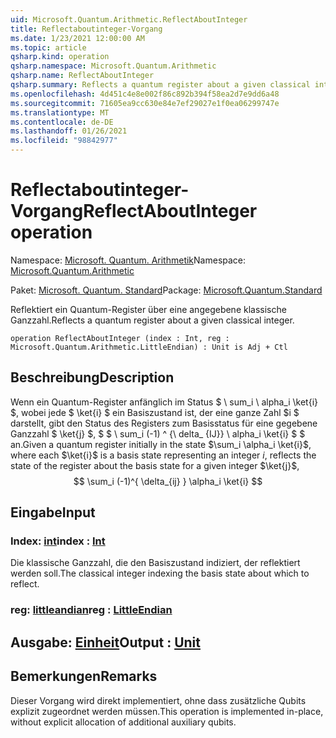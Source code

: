 ```yaml
---
uid: Microsoft.Quantum.Arithmetic.ReflectAboutInteger
title: Reflectaboutinteger-Vorgang
ms.date: 1/23/2021 12:00:00 AM
ms.topic: article
qsharp.kind: operation
qsharp.namespace: Microsoft.Quantum.Arithmetic
qsharp.name: ReflectAboutInteger
qsharp.summary: Reflects a quantum register about a given classical integer.
ms.openlocfilehash: 4d451c4e8e002f86c892b394f58ea2d7e9dd6a48
ms.sourcegitcommit: 71605ea9cc630e84e7ef29027e1f0ea06299747e
ms.translationtype: MT
ms.contentlocale: de-DE
ms.lasthandoff: 01/26/2021
ms.locfileid: "98842977"
---
```

# <a name="reflectaboutinteger-operation"></a><span data-ttu-id="bf867-102">Reflectaboutinteger-Vorgang</span><span class="sxs-lookup"><span data-stu-id="bf867-102">ReflectAboutInteger operation</span></span>

<span data-ttu-id="bf867-103">Namespace: [Microsoft. Quantum. Arithmetik](xref:Microsoft.Quantum.Arithmetic)</span><span class="sxs-lookup"><span data-stu-id="bf867-103">Namespace: [Microsoft.Quantum.Arithmetic](xref:Microsoft.Quantum.Arithmetic)</span></span>

<span data-ttu-id="bf867-104">Paket: [Microsoft. Quantum. Standard](https://nuget.org/packages/Microsoft.Quantum.Standard)</span><span class="sxs-lookup"><span data-stu-id="bf867-104">Package: [Microsoft.Quantum.Standard](https://nuget.org/packages/Microsoft.Quantum.Standard)</span></span>


<span data-ttu-id="bf867-105">Reflektiert ein Quantum-Register über eine angegebene klassische Ganzzahl.</span><span class="sxs-lookup"><span data-stu-id="bf867-105">Reflects a quantum register about a given classical integer.</span></span>

```qsharp
operation ReflectAboutInteger (index : Int, reg : Microsoft.Quantum.Arithmetic.LittleEndian) : Unit is Adj + Ctl
```


## <a name="description"></a><span data-ttu-id="bf867-106">Beschreibung</span><span class="sxs-lookup"><span data-stu-id="bf867-106">Description</span></span>

<span data-ttu-id="bf867-107">Wenn ein Quantum-Register anfänglich im Status $ \ sum_i \ alpha_i \ket{i} $, wobei jede $ \ket{i} $ ein Basiszustand ist, der eine ganze Zahl $i $ darstellt, gibt den Status des Registers zum Basisstatus für eine gegebene Ganzzahl $ \ket{j} $, $ $ \ sum_i (-1) ^ {\ delta_ {IJ}} \ alpha_i \ket{i} $ $ an.</span><span class="sxs-lookup"><span data-stu-id="bf867-107">Given a quantum register initially in the state $\sum_i \alpha_i \ket{i}$, where each $\ket{i}$ is a basis state representing an integer $i$, reflects the state of the register about the basis state for a given integer $\ket{j}$, $$ \sum_i (-1)^{ \delta_{ij} } \alpha_i \ket{i} $$</span></span>

## <a name="input"></a><span data-ttu-id="bf867-108">Eingabe</span><span class="sxs-lookup"><span data-stu-id="bf867-108">Input</span></span>

### <a name="index--int"></a><span data-ttu-id="bf867-109">Index: [int](xref:microsoft.quantum.lang-ref.int)</span><span class="sxs-lookup"><span data-stu-id="bf867-109">index : [Int](xref:microsoft.quantum.lang-ref.int)</span></span>

<span data-ttu-id="bf867-110">Die klassische Ganzzahl, die den Basiszustand indiziert, der reflektiert werden soll.</span><span class="sxs-lookup"><span data-stu-id="bf867-110">The classical integer indexing the basis state about which to reflect.</span></span>


### <a name="reg--littleendian"></a><span data-ttu-id="bf867-111">reg: [littleandian](xref:Microsoft.Quantum.Arithmetic.LittleEndian)</span><span class="sxs-lookup"><span data-stu-id="bf867-111">reg : [LittleEndian](xref:Microsoft.Quantum.Arithmetic.LittleEndian)</span></span>





## <a name="output--unit"></a><span data-ttu-id="bf867-112">Ausgabe: [Einheit](xref:microsoft.quantum.lang-ref.unit)</span><span class="sxs-lookup"><span data-stu-id="bf867-112">Output : [Unit](xref:microsoft.quantum.lang-ref.unit)</span></span>



## <a name="remarks"></a><span data-ttu-id="bf867-113">Bemerkungen</span><span class="sxs-lookup"><span data-stu-id="bf867-113">Remarks</span></span>

<span data-ttu-id="bf867-114">Dieser Vorgang wird direkt implementiert, ohne dass zusätzliche Qubits explizit zugeordnet werden müssen.</span><span class="sxs-lookup"><span data-stu-id="bf867-114">This operation is implemented in-place, without explicit allocation of additional auxiliary qubits.</span></span>